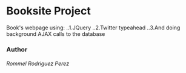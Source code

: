 # Booksite Project
Book's webpage using:
..1.JQuery
..2.Twitter typeahead
..3.And doing background AJAX calls to the database
### Author
###### Rommel Rodriguez Perez
